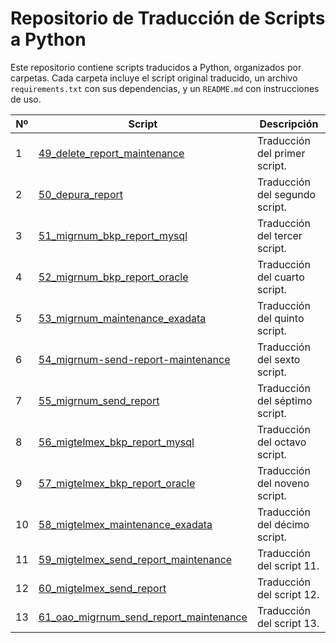 # Repositorio de Traducción de Scripts a Python

Este repositorio contiene scripts traducidos a Python, organizados por carpetas. Cada carpeta incluye el script original traducido, un archivo `requirements.txt` con sus dependencias, y un `README.md` con instrucciones de uso.

| Nº  | Script | Descripción |
|-----|--------|-------------|
| 1   | [49_delete_report_maintenance](./49_delete_report_maintenance/) | Traducción del primer script. |
| 2   | [50_depura_report](./50_depura_report/) | Traducción del segundo script. |
| 3   | [51_migrnum_bkp_report_mysql](./51_migrnum_bkp_report_mysql/) | Traducción del tercer script. |
| 4   | [52_migrnum_bkp_report_oracle](./52_migrnum_bkp_report_oracle/) | Traducción del cuarto script. |
| 5   | [53_migrnum_maintenance_exadata](./53_migrnum_maintenance_exadata/) | Traducción del quinto script. |
| 6   | [54_migrnum-send-report-maintenance](./54_migrnum-send-report-maintenance/) | Traducción del sexto script. |
| 7   | [55_migrnum_send_report](./55_migrnum_send_report/) | Traducción del séptimo script. |
| 8   | [56_migtelmex_bkp_report_mysql](./56_migtelmex_bkp_report_mysql/) | Traducción del octavo script. |
| 9   | [57_migtelmex_bkp_report_oracle](./57_migtelmex_bkp_report_oracle/) | Traducción del noveno script. |
| 10  | [58_migtelmex_maintenance_exadata](./58_migtelmex_maintenance_exadata/) | Traducción del décimo script. |
| 11  | [59_migtelmex_send_report_maintenance](./59_migtelmex_send_report_maintenance/) | Traducción del script 11. |
| 12  | [60_migtelmex_send_report](./60_migtelmex_send_report/) | Traducción del script 12. |
| 13  | [61_oao_migrnum_send_report_maintenance](./61_oao_migrnum_send_report_maintenance/) | Traducción del script 13. |